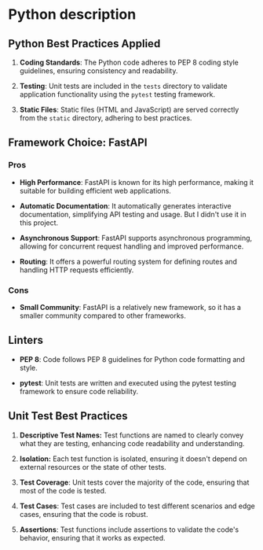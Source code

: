 # Python description

## Python Best Practices Applied

1. **Coding Standards**: The Python code adheres to PEP 8 coding style guidelines, ensuring consistency and readability.

1. **Testing**: Unit tests are included in the `tests` directory to validate application functionality using the `pytest` testing framework.

1. **Static Files**: Static files (HTML and JavaScript) are served correctly from the `static` directory, adhering to best practices.

## Framework Choice: FastAPI

### Pros

- **High Performance**: FastAPI is known for its high performance, making it suitable for building efficient web applications.

- **Automatic Documentation**: It automatically generates interactive documentation, simplifying API testing and usage. But I didn't use it in this project.

- **Asynchronous Support**: FastAPI supports asynchronous programming, allowing for concurrent request handling and improved performance.

- **Routing**: It offers a powerful routing system for defining routes and handling HTTP requests efficiently.

### Cons

- **Small Community**: FastAPI is a relatively new framework, so it has a smaller community compared to other frameworks.

## Linters

- **PEP 8**: Code follows PEP 8 guidelines for Python code formatting and style.

- **pytest**: Unit tests are written and executed using the pytest testing framework to ensure code reliability.

## Unit Test Best Practices

1. **Descriptive Test Names:** Test functions are named to clearly convey what they are testing, enhancing code readability and understanding.

1. **Isolation:** Each test function is isolated, ensuring it doesn't depend on external resources or the state of other tests.

1. **Test Coverage**: Unit tests cover the majority of the code, ensuring that most of the code is tested.

1. **Test Cases**: Test cases are included to test different scenarios and edge cases, ensuring that the code is robust.

1. **Assertions**: Test functions include assertions to validate the code's behavior, ensuring that it works as expected.

